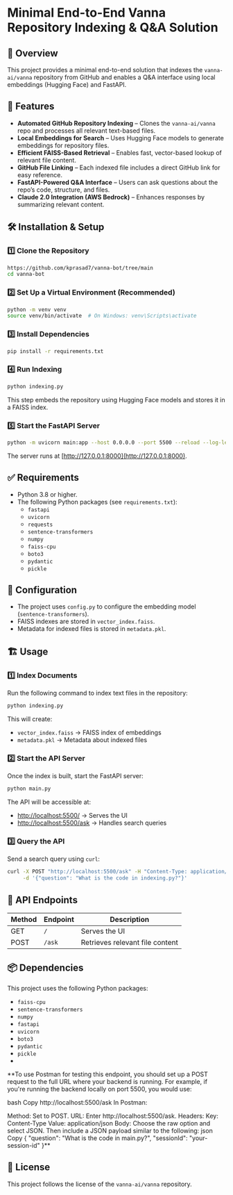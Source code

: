 # Minimal End-to-End Vanna Repository Indexing & Q&A Solution

## 📌 Overview
This project provides a minimal end-to-end solution that indexes the `vanna-ai/vanna` repository from GitHub and enables a Q&A interface using local embeddings (Hugging Face) and FastAPI.

## 🚀 Features
- **Automated GitHub Repository Indexing** – Clones the `vanna-ai/vanna` repo and processes all relevant text-based files.
- **Local Embeddings for Search** – Uses Hugging Face models to generate embeddings for repository files.
- **Efficient FAISS-Based Retrieval** – Enables fast, vector-based lookup of relevant file content.
- **GitHub File Linking** – Each indexed file includes a direct GitHub link for easy reference.
- **FastAPI-Powered Q&A Interface** – Users can ask questions about the repo’s code, structure, and files.
- **Claude 2.0 Integration (AWS Bedrock)** – Enhances responses by summarizing relevant content.

## 🛠️ Installation & Setup

### 1️⃣ Clone the Repository
```bash
https://github.com/kprasad7/vanna-bot/tree/main
cd vanna-bot
```

### 2️⃣ Set Up a Virtual Environment (Recommended)
```bash
python -m venv venv
source venv/bin/activate  # On Windows: venv\Scripts\activate
```

### 3️⃣ Install Dependencies
```bash
pip install -r requirements.txt
```

### 4️⃣ Run Indexing
```bash
python indexing.py
```
This step embeds the repository using Hugging Face models and stores it in a FAISS index.

### 5️⃣ Start the FastAPI Server
```bash
python -m uvicorn main:app --host 0.0.0.0 --port 5500 --reload --log-level debug

```
The server runs at [http://127.0.0.1:8000](http://127.0.0.1:8000).

## ✅ Requirements
- Python 3.8 or higher.
- The following Python packages (see `requirements.txt`):
  - `fastapi`
  - `uvicorn`
  - `requests`
  - `sentence-transformers`  
  - `numpy`
  - `faiss-cpu`
  - `boto3`
  - `pydantic`
  - `pickle`

## 🔧 Configuration
- The project uses `config.py` to configure the embedding model (`sentence-transformers`).
- FAISS indexes are stored in `vector_index.faiss`.
- Metadata for indexed files is stored in `metadata.pkl`.

## 🏗 Usage

### 1️⃣ Index Documents
Run the following command to index text files in the repository:
```bash
python indexing.py
```
This will create:
- `vector_index.faiss` → FAISS index of embeddings
- `metadata.pkl` → Metadata about indexed files

### 2️⃣ Start the API Server
Once the index is built, start the FastAPI server:
```bash
python main.py
```
The API will be accessible at:
- [http://localhost:5500/](http://localhost:5500/) → Serves the UI
- [http://localhost:5500/ask](http://localhost:5500/ask) → Handles search queries

### 3️⃣ Query the API
Send a search query using `curl`:
```bash
curl -X POST "http://localhost:5500/ask" -H "Content-Type: application/json" \
     -d '{"question": "What is the code in indexing.py?"}'
```

## 📜 API Endpoints
| Method | Endpoint | Description |
|--------|----------|-------------|
| GET | `/` | Serves the UI |
| POST | `/ask` | Retrieves relevant file content |

## 📦 Dependencies
This project uses the following Python packages:
- `faiss-cpu`
- `sentence-transformers`
- `numpy`
- `fastapi`
- `uvicorn`
- `boto3`
- `pydantic`
- `pickle`
- 

**To use Postman for testing this endpoint, you should set up a POST request to the full URL where your backend is running. For example, if you're running the backend locally on port 5500, you would use:

bash
Copy
http://localhost:5500/ask
In Postman:

Method: Set to POST.
URL: Enter http://localhost:5500/ask.
Headers:
Key: Content-Type
Value: application/json
Body: Choose the raw option and select JSON. Then include a JSON payload similar to the following:
json
Copy
{
  "question": "What is the code in main.py?",
  "sessionId": "your-session-id"
}**

## 🔗 License
This project follows the license of the `vanna-ai/vanna` repository.
